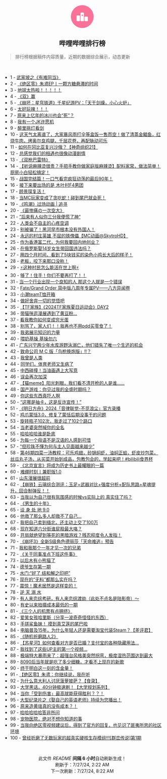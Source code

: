 <div align="center">
    <img src="./assets/icon_rank.png" alt="logo" />
    <h2>哔哩哔哩排行榜</h>
</div>

> 排行榜根据稿件内容质量，近期的数据综合展示，动态更新

<br />

<ul><li><span>1 - <a href=https://www.bilibili.com/BV1AE421w7wr>武家坡之《有难同当》</a></span></li><li><span>2 - <a href=https://www.bilibili.com/BV1Zf421q7Ro>《绝区零》朱鸢EP丨一颗方糖悬滞的时间</a></span></li><li><span>3 - <a href=https://www.bilibili.com/BV1cm42137aZ>地球太热啦！！！！！</a></span></li><li><span>4 - <a href=https://www.bilibili.com/BV1hT42167gk>《双》赢</a></span></li><li><span>5 - <a href=https://www.bilibili.com/BV1xi421a7mg>《崩坏：星穹铁道》千星纪游PV：「天干剑燥，小心火炉」</a></span></li><li><span>6 - <a href=https://www.bilibili.com/BV1Wn4y1f7Nx>太好玩辣！！！</a></span></li><li><span>7 - <a href=https://www.bilibili.com/BV18x4y1s7fj>原来上亿年的冰川也会“死”？</a></span></li><li><span>8 - <a href=https://www.bilibili.com/BV1LT421r7DL>我有一个JK许愿机</a></span></li><li><span>9 - <a href=https://www.bilibili.com/BV17Z8meeEXr>醉里挑灯看剑</a></span></li><li><span>10 - <a href=https://www.bilibili.com/BV11S421X7Nb>这天气太离谱了，大家暴风雨打伞等盒饭一售而空！做了清蒸金鲳鱼，红烧牛肉，烤奥尔良鸡腿，千层花卷，再配脉动可乐</a></span></li><li><span>11 - <a href=https://www.bilibili.com/BV11Z421T7GC>如何在冈比亚复兴沙俄？【神奇组织21】</a></span></li><li><span>12 - <a href=https://www.bilibili.com/BV1RS421X76R>总感觉我们的相遇也很像动漫剧情</a></span></li><li><span>13 - <a href=https://www.bilibili.com/BV1CM4m1y7ML>《双枪巴雷特》</a></span></li><li><span>14 - <a href=https://www.bilibili.com/BV1t1421t7Gt>【听说麻辣烫很贵？手把手教你做家庭版麻辣烫】配料家常，做法简单！厨房小白轻松搞定！</a></span></li><li><span>15 - <a href=https://www.bilibili.com/BV1wm42137dP>战国完结篇！一口气看完疯狂动荡的最后90年！</a></span></li><li><span>16 - <a href=https://www.bilibili.com/BV1Uf421v7VW>接下来要出场的是 木叶村F4男团</a></span></li><li><span>17 - <a href=https://www.bilibili.com/BV15Z421K7h2>顾景琛复活！</a></span></li><li><span>18 - <a href=https://www.bilibili.com/BV1gT421r7Y2>当MC玩家变成了贪吃蛇！碰到尾巴就会死！</a></span></li><li><span>19 - <a href=https://www.bilibili.com/BV1QT421675R>《鸣潮》过场动画 | 追寻</a></span></li><li><span>20 - <a href=https://www.bilibili.com/BV18M4m1y7ZZ>《最惨痛の一次空大》</a></span></li><li><span>21 - <a href=https://www.bilibili.com/BV1jf421i7Ec>”后来有人似你三分我便慌了神“</a></span></li><li><span>22 - <a href=https://www.bilibili.com/BV1yE4m1R7XX>人类会不自主的心疼空调</a></span></li><li><span>23 - <a href=https://www.bilibili.com/BV1sr421M78i>别被骗了！黑河早市根本没有外国人！</a></span></li><li><span>24 - <a href=https://www.bilibili.com/BV13E421A7aY>永远的村庄英雄 不屈的铁傀儡【MC动画@SkytroHD】</a></span></li><li><span>25 - <a href=https://www.bilibili.com/BV1Cr421K7Li>作为香港富二代，为何我要回内地创业？</a></span></li><li><span>26 - <a href=https://www.bilibili.com/BV1Ez421B7nv>在俄罗斯娶14岁女生带回国违法吗？</a></span></li><li><span>27 - <a href=https://www.bilibili.com/BV1Dw4m1k74z>用四个月时间，看到了5块钱买的染色小鸡长大后的样子！</a></span></li><li><span>28 - <a href=https://www.bilibili.com/BV1Um421g7Wi>老板，咬下来那口没称！</a></span></li><li><span>29 - <a href=https://www.bilibili.com/BV1bS42197cS>⚡这种村民怎么能活在世上啊⚡</a></span></li><li><span>30 - <a href=https://www.bilibili.com/BV1Wb421J7Nt>够了！住手！你们不要再打了！！</a></span></li><li><span>31 - <a href=https://www.bilibili.com/BV114421U7Tf>当一个行业出现一个良知的人 那这个人就是一个错误</a></span></li><li><span>32 - <a href=https://www.bilibili.com/BV1Gf421B7EG>Fate/Grand Order 简中版八周年专属PV——八方异闻卷</a></span></li><li><span>33 - <a href=https://www.bilibili.com/BV1FZ421K74W>小潮teamT恤开箱</a></span></li><li><span>34 - <a href=https://www.bilibili.com/BV1Nm42137FM>做好舍弃一切的觉悟吧</a></span></li><li><span>35 - <a href=https://www.bilibili.com/BV1yr421M7GZ>【TF家族】《2024TF家族夏日运动会》DAY2</a></span></li><li><span>36 - <a href=https://www.bilibili.com/BV1ku84e2ECa>带猫咪逛漫展遇到了黄豆粉…</a></span></li><li><span>37 - <a href=https://www.bilibili.com/BV1yi421h7pu>看我教你如何变成穷光蛋</a></span></li><li><span>38 - <a href=https://www.bilibili.com/BV1Q142147Ja>别骂了，家人们！！我再也不用pdd买零食了！</a></span></li><li><span>39 - <a href=https://www.bilibili.com/BV1ei421h7Bp>我弟展示知识的力量</a></span></li><li><span>40 - <a href=https://www.bilibili.com/BV1pw4m1k7eG>喂奶基操 基操勿六</a></span></li><li><span>41 - <a href=https://www.bilibili.com/BV1ai421a7x8>广东兴宁两少年水库游野泳溺亡，他们错失了唯一个生还的机会</a></span></li><li><span>42 - <a href=https://www.bilibili.com/BV124421U7N8>致命公司 M C 版「鸟枪换炮版」!!？</a></span></li><li><span>43 - <a href=https://www.bilibili.com/BV1xW42197fa>我曾是人类</a></span></li><li><span>44 - <a href=https://www.bilibili.com/BV1AE421w7Eq>同学们，体育老师又生病了</a></span></li><li><span>45 - <a href=https://www.bilibili.com/BV1Wx4y147sB>中西碰撞！当油画遇上大写意</a></span></li><li><span>46 - <a href=https://www.bilibili.com/BV1Fx4y1s7Zn>误会再次加深</a></span></li><li><span>47 - <a href=https://www.bilibili.com/BV1vU411U7qf>【猫meme】阳光刺眼，我们看不清开枪的人是谁……</a></span></li><li><span>48 - <a href=https://www.bilibili.com/BV1qE421w7wX>国产游戏：你见过我的全盛时期吗？</a></span></li><li><span>49 - <a href=https://www.bilibili.com/BV14E4m1d78E>你这些东西真吓人啊</a></span></li><li><span>50 - <a href=https://www.bilibili.com/BV1sr421K7Ei>“这哪是抽卡，这是反诈宣传！”</a></span></li><li><span>51 - <a href=https://www.bilibili.com/BV1GM4m117mF>《明日方舟》2024「音律联觉-不觅浪尘」官方录播</a></span></li><li><span>52 - <a href=https://www.bilibili.com/BV1Bi421679c>鸡爪蒙恬3.0，修复了蒙恬后期没事干的问题</a></span></li><li><span>53 - <a href=https://www.bilibili.com/BV1Lb421779J>旋转瓶子102次，我走过了102个路口</a></span></li><li><span>54 - <a href=https://www.bilibili.com/BV1vx4y147B6>当老婆突然喊你的全名</a></span></li><li><span>55 - <a href=https://www.bilibili.com/BV19142147du>哈哈哈哈谁是卧底</a></span></li><li><span>56 - <a href=https://www.bilibili.com/BV1pz421B73W>为每一个母语不是汉语的人感到可惜</a></span></li><li><span>57 - <a href=https://www.bilibili.com/BV1eT421678p>“但珍珠不懂为何与主人见面越来越少”</a></span></li><li><span>58 - <a href=https://www.bilibili.com/BV1yT42167b6>第46期四菜一汤教程：可乐鸡翅，砂锅焖虾，油焖正蛤，虾皮炒包菜，丝瓜丸子汤，从买菜开始到成品，包教包会的，学起来吧！#bilibili食界杯</a></span></li><li><span>59 - <a href=https://www.bilibili.com/BV1Ci421h7w7>《北京宣言》将成为历史书上最耀眼的一篇</a></span></li><li><span>60 - <a href=https://www.bilibili.com/BV1uy411q7xo>难绷时刻丨兼职版1.0</a></span></li><li><span>61 - <a href=https://www.bilibili.com/BV1wW42197Hx>山东漫展很超前</a></span></li><li><span>62 - <a href=https://www.bilibili.com/BV1Sw4m1k7q2>【崩铁】云璃综合测评：玉足+武器对比+强度分析+配队思路+星魂提升，回合制弹反！！</a></span></li><li><span>63 - <a href=https://www.bilibili.com/BV1Yy411i7G9>当我以为自己很有氛围感的时候vs实际上的 真实住了吗？</a></span></li><li><span>64 - <a href=https://www.bilibili.com/BV1RZ421T7PW>《男生的十年》</a></span></li><li><span>65 - <a href=https://www.bilibili.com/BV13z421i7fW>设 身 处 地 9.0</a></span></li><li><span>66 - <a href=https://www.bilibili.com/BV1Yi421a7Cv>他救了那么多人却救不了自己...</a></span></li><li><span>67 - <a href=https://www.bilibili.com/BV1dy411e7E6>我把自己卖到缅北，还主动上交了100万</a></span></li><li><span>68 - <a href=https://www.bilibili.com/BV1HT42167Kh>现在知道六分街谁屁股最大咯？</a></span></li><li><span>69 - <a href=https://www.bilibili.com/BV19U411U7AC>开局就绝望到等死的黑暗游戏？残忍程度令人发指！</a></span></li><li><span>70 - <a href=https://www.bilibili.com/BV1Yr421M7T6>《崩坏3》全新S级角色德丽莎「天命难逃」预告</a></span></li><li><span>71 - <a href=https://www.bilibili.com/BV1mS411w7Nk>我和我那个一年才见一次的兄弟</a></span></li><li><span>72 - <a href=https://www.bilibili.com/BV1zE421w7vC>《关于同事准点下班这件事》</a></span></li><li><span>73 - <a href=https://www.bilibili.com/BV1rS411w7Wh>以后木有小熊猫了</a></span></li><li><span>74 - <a href=https://www.bilibili.com/BV11f421v79M>德爷生存第一期</a></span></li><li><span>75 - <a href=https://www.bilibili.com/BV1yS421X7QB>水门:“好了 结和解之印吧”</a></span></li><li><span>76 - <a href=https://www.bilibili.com/BV1bb421J75Z>现在的“无料”都那么实在吗？</a></span></li><li><span>77 - <a href=https://www.bilibili.com/BV1ci421a7Tv>震惊！魔术居然是这样变的！</a></span></li><li><span>78 - <a href=https://www.bilibili.com/BV1sr421K7Dv>逆 天 溺 水</a></span></li><li><span>79 - <a href=https://www.bilibili.com/BV14W42197pV>有人来恋综考研，有人来恋综渡劫（此处不点名是陆影帝）～</a></span></li><li><span>80 - <a href=https://www.bilibili.com/BV1UT421k7KA>有史以来拍摄成本最低的一期</a></span></li><li><span>81 - <a href=https://www.bilibili.com/BV1YE4m1R7Cz>《三个人的机票有点拥挤》</a></span></li><li><span>82 - <a href=https://www.bilibili.com/BV1NM4m117k1>爱笑女孩哈里斯（分享一波奇奇怪怪的东西）</a></span></li><li><span>83 - <a href=https://www.bilibili.com/BV1Sf421q76T>手搓鲨鱼妹！ 摸到真艾莲的尾巴啦</a></span></li><li><span>84 - <a href=https://www.bilibili.com/BV1DW421X7zK>电脑普及15年，为什么年轻人还是需要淘宝代装Steam？【差评君】</a></span></li><li><span>85 - <a href=https://www.bilibili.com/BV1zi421h7r2>《随机折磨路人2》</a></span></li><li><span>86 - <a href=https://www.bilibili.com/BV1RS421X7j8>【苏星河】如何查看对方是否已婚？支付宝的各种隐藏用法…</a></span></li><li><span>87 - <a href=https://www.bilibili.com/BV1AE4m1d76b>我找到了这些UP主的第一个视频...</a></span></li><li><span>88 - <a href=https://www.bilibili.com/BV13x4y1s7rw>极端特大暴雨来了：超强台风格美突然拐弯，极度湿热范围达到最大</a></span></li><li><span>89 - <a href=https://www.bilibili.com/BV1tz421B7P4>8090后当年就是吃了多少细糠，才看不上现在的新歌</a></span></li><li><span>90 - <a href=https://www.bilibili.com/BV1Lr421K7Wy>终于明白这一刻的含金量！</a></span></li><li><span>91 - <a href=https://www.bilibili.com/BV1Rb421E7uu>【绝区零】朱鸢：你继续说，我在听</a></span></li><li><span>92 - <a href=https://www.bilibili.com/BV1b142187cU>为什么意大利人讨厌菠萝披萨？【食录】</a></span></li><li><span>93 - <a href=https://www.bilibili.com/BV1Hx4y1s7mc>大学黑话，40分钟极速刷！【大学规划系列】</a></span></li><li><span>94 - <a href=https://www.bilibili.com/BV13S421975q>当你「受到伤害」最高就能获得胜利？？！</a></span></li><li><span>95 - <a href=https://www.bilibili.com/BV1Nx4y1s77u>大型纪录片之《娶自己的英语老师》持续为您播出！</a></span></li><li><span>96 - <a href=https://www.bilibili.com/BV1fy411i7JK>原来造黄瑶真的没有成本？！</a></span></li><li><span>97 - <a href=https://www.bilibili.com/BV14W421976w>哈哈哈哈哈答非所问</a></span></li><li><span>98 - <a href=https://www.bilibili.com/BV13m42137ek>宠物医院，绝对不想你知道的事</a></span></li><li><span>99 - <a href=https://www.bilibili.com/BV1QU411U7cC>当我向绝区零视频建议后，得到了官方的回复，也见识了匪夷所思的社区环境</a></span></li><li><span>100 - <a href=https://www.bilibili.com/BV1ky411i7Gy>曾经折磨了无数玩家的超真实硬核生存模组!!![群峦传说]第1期</a></span></li></ul>

<br />

<p align=center>此文件 <i>README</i> <b>间隔 6 小时</b>自动刷新生成！<br>刷新于：7/27/24, 2:22 AM<br>下一次刷新：7/27/24, 8:22 AM</p>